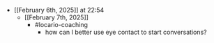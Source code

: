- [[February 6th, 2025]] at 22:54
	 - [[February 7th, 2025]]
		 - #locario-coaching
			 - how can I better use eye contact to start conversations?

